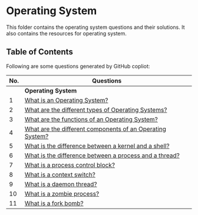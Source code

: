 # Operating System

This folder contains the operating system questions and their solutions. It also contains the resources for operating system.

## Table of Contents

Following are some questions generated by GitHub copliot:

| No. | Questions                                                                                                              |
| --- | ---------------------------------------------------------------------------------------------------------------------- |
|     | **Operating System**                                                                                                   |
| 1   | [What is an Operating System?](#what-is-an-operating-system)                                                           |
| 2   | [What are the different types of Operating Systems?](#what-are-the-different-types-of-operating-systems)               |
| 3   | [What are the functions of an Operating System?](#what-are-the-functions-of-an-operating-system)                       |
| 4   | [What are the different components of an Operating System?](#what-are-the-different-components-of-an-operating-system) |
| 5   | [What is the difference between a kernel and a shell?](#what-is-the-difference-between-a-kernel-and-a-shell)           |
| 6   | [What is the difference between a process and a thread?](#what-is-the-difference-between-a-process-and-a-thread)       |
| 7   | [What is a process control block?](#what-is-a-process-control-block)                                                   |
| 8   | [What is a context switch?](#what-is-a-context-switch)                                                                 |
| 9   | [What is a daemon thread?](#what-is-a-daemon-thread)                                                                   |
| 10  | [What is a zombie process?](#what-is-a-zombie-process)                                                                 |
| 11  | [What is a fork bomb?](#what-is-a-fork-bomb)                                                                           |
